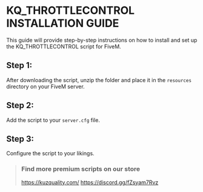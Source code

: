 # KQ_THROTTLECONTROL INSTALLATION GUIDE

This guide will provide step-by-step instructions on how to install and set up the KQ_THROTTLECONTROL script for FiveM. 

## Step 1:
After downloading the script, unzip the folder and place it in the `resources` directory on your FiveM server.

## Step 2:
Add the script to your `server.cfg` file.

## Step 3:
Configure the script to your likings. 

> ### Find more premium scripts on our store
> https://kuzquality.com/
> https://discord.gg/fZsyam7Rvz